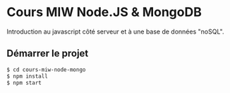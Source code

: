 # Cours MIW Node.JS & MongoDB

Introduction au javascript côté serveur et à une base de données "noSQL".

## Démarrer le projet

```bash
$ cd cours-miw-node-mongo
$ npm install
$ npm start
```
